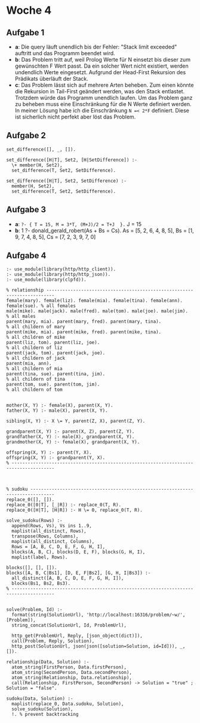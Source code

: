 # Woche 4

## Aufgabe 1

-   **a**: Die query läuft unendlich bis der Fehler: "Stack limit exceeded" auftritt und das Programm beendet wird.
-   **b**: Das Problem tritt auf, weil Prolog Werte für N einsetzt bis dieser zum gewünschten F Wert passt. Da ein solcher Wert nicht existiert, werden undendlich Werte eingesetzt. Aufgrund der Head-First Rekursion des Prädikats überläuft der Stack.
-   **c**: Das Problem lässt sich auf mehrere Arten beheben. Zum einen könnte die Rekursion in Tail-First geändert werden, was den Stack entlastet. Trotzdem würde das Programm unendlich laufen. Um das Problem ganz zu beheben muss eine Einschränkung für die N Werte definiert werden. In meiner Lösung habe ich die Einschränkung `N =< 2*F` definiert. Diese ist sicherlich nicht perfekt aber löst das Problem.

## Aufgabe 2

```
set_difference([], _, []).

set_difference([H|T], Set2, [H|SetDifference]) :-
  \+ member(H, Set2),
  set_difference(T, Set2, SetDifference).

set_difference([H|T], Set2, SetDifference) :-
  member(H, Set2),
  set_difference(T, Set2, SetDifference).
```

## Aufgabe 3

-   **a**: `?- { T = 15, M = 3*T, (M+J)/2 = T+J  }.` J = 15
-   **b**:
    1 ?- donald_gerald_robert(As + Bs = Cs).
    As = [5, 2, 6, 4, 8, 5],
    Bs = [1, 9, 7, 4, 8, 5],
    Cs = [7, 2, 3, 9, 7, 0]

## Aufgabe 4

```
:- use_module(library(http/http_client)).
:- use_module(library(http/http_json)).
:- use_module(library(clpfd)).

% relationship -------------------------------------------------------------------------
female(mary). female(liz). female(mia). female(tina). female(ann). female(sue). % all females
male(mike). male(jack). male(fred). male(tom). male(joe). male(jim).            % all males
parent(mary, mia). parent(mary, fred). parent(mary, tina).                      % all childern of mary
parent(mike, mia). parent(mike, fred). parent(mike, tina).                      % all children of mike
parent(liz, tom). parent(liz, joe).                                             % all childern of liz
parent(jack, tom). parent(jack, joe).                                           % all childern of jack
parent(mia, ann).                                                               % all childern of mia
parent(tina, sue). parent(tina, jim).                                           % all childern of tina
parent(tom, sue). parent(tom, jim).                                             % all childern of tom


mother(X, Y) :- female(X), parent(X, Y).
father(X, Y) :- male(X), parent(X, Y).

sibling(X, Y) :- X \= Y, parent(Z, X), parent(Z, Y).

grandparent(X, Y) :- parent(X, Z), parent(Z, Y).
grandfather(X, Y) :- male(X), grandparent(X, Y).
grandmother(X, Y) :- female(X), grandparent(X, Y).

offspring(X, Y) :- parent(Y, X).
offspring(X, Y) :- grandparent(Y, X).
% --------------------------------------------------------------------------------------



% sudoku -------------------------------------------------------------------------------
replace_0([], []).
replace_0([0|T], [_|R]) :- replace_0(T, R).
replace_0([H|T], [H|R]) :- H \= 0, replace_0(T, R).

solve_sudoku(Rows) :-
  append(Rows, Vs), Vs ins 1..9,
  maplist(all_distinct, Rows),
  transpose(Rows, Columns),
  maplist(all_distinct, Columns),
  Rows = [A, B, C, D, E, F, G, H, I],
  blocks(A, B, C), blocks(D, E, F), blocks(G, H, I),
  maplist(label, Rows).

blocks([], [], []).
blocks([A, B, C|Bs1], [D, E, F|Bs2], [G, H, I|Bs3]) :-
  all_distinct([A, B, C, D, E, F, G, H, I]),
  blocks(Bs1, Bs2, Bs3).
% --------------------------------------------------------------------------------------


solve(Problem, Id) :-
  format(string(SolutionUrl), 'http://localhost:16316/problem/~w/', [Problem]),
  string_concat(SolutionUrl, Id, ProblemUrl),

  http_get(ProblemUrl, Reply, [json_object(dict)]),
  call(Problem, Reply, Solution),
  http_post(SolutionUrl, json(json([solution=Solution, id=Id])), _, []).

relationship(Data, Solution) :-
  atom_string(FirstPerson, Data.firstPerson),
  atom_string(SecondPerson, Data.secondPerson),
  atom_string(Relationship, Data.relationship),
  call(Relationship, FirstPerson, SecondPerson) -> Solution = "true" ; Solution = "false".

sudoku(Data, Solution) :-
  maplist(replace_0, Data.sudoku, Solution),
  solve_sudoku(Solution),
  !. % prevent backtracking
```
